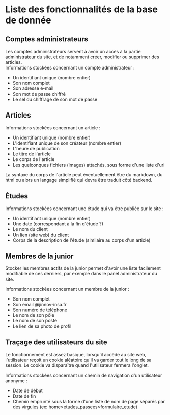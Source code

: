 # Liste des fonctionnalités de la base de donnée

## Comptes administrateurs
Les comptes administrateurs servent à avoir un accès à la partie administrateur du site, et de notamment créer, modifier ou supprimer des articles.
<br>
Informations stockées concernant un compte administrateur :
- Un identifiant unique (nombre entier)
- Son nom complet
- Son adresse e-mail
- Son mot de passe chiffré
- Le sel du chiffrage de  son mot de passe 

## Articles
Informations stockées concernant un article :
- Un identifiant unique (nombre entier)
- L'identifiant unique de son créateur (nombre entier)
- L'heure de publication
- Le titre de l'article
- Le corps de l'article
- Les quelconques fichiers (images) attachés, sous forme d'une liste d'url

La syntaxe du corps de l'article peut éventuellement être du markdown, du html ou alors un langage simplifié qui devra être traduit côté backend.

## Études
Informations stockées concernant une étude qui va être publiée sur le site :
- Un identifiant unique (nombre entier)
- Une date (correspondant à la fin d'étude ?)
- Le nom du client
- Un lien (site web) du client
- Corps de la description de l'étude (similaire au corps d'un article)

## Membres de la junior
Stocker les membres actifs de la junior permet d'avoir une liste facilement modifiable de ces derniers, par exemple dans le panel administrateur du site.

Informations stockées concernant un membre de la junior :
- Son nom complet
- Son email @jinnov-insa.fr
- Son numéro de téléphone	
- Le nom de son pôle
- Le nom de son poste
- Le lien de sa photo de profil


## Traçage des utilisateurs du site
Le fonctionnement est assez basique, lorsqu'il accède au site web, l'utilisateur reçoit un cookie aléatoire qu'il va garder tout le long de sa session. Le cookie va disparaître quand l'utilisateur fermera l'onglet.

Informations stockées concernant un chemin de navigation d'un utilisateur anonyme :
- Date de début
- Date de fin
- Chemin emprunté sous la forme d'une liste de nom de page séparés par des virgules (ex: home>etudes_passees>formulaire_etude)